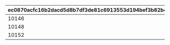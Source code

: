 |ec0870acfc16b2dacd5d8b7df3de81c6913553d194bef3b82b4075a06528da98|b2955581c44deab4b8c1715f7ea6c4403e75b6b10433c50e70f67daddffe581a|fb930526361a5c3856aa667e7af7f211fe5fdc1672a64a5d813b86eb78adb07a|
| --- | --- | --- |
|10146|930901|0|
|10148|131201|0|
|10152|907601|0|